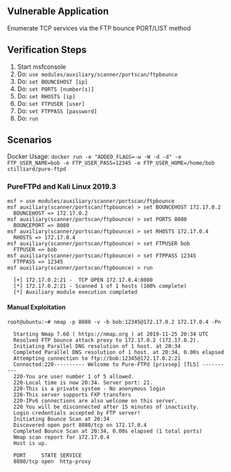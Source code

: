 ## Vulnerable Application

Enumerate TCP services via the FTP bounce PORT/LIST method

## Verification Steps

1. Start msfconsole
2. Do: `use modules/auxiliary/scanner/portscan/ftpbounce`
3. Do: `set BOUNCEHOST [ip]`
4. Do: `set PORTS [number(s)]`
5. Do: `set RHOSTS [ip]`
6. Do: `set FTPUSER [user]`
7. Do: `set FTPPASS [password]`
8. Do: `run`

## Scenarios

Docker Usage:  `docker run -e "ADDED_FLAGS=-w -W -d -d" -e FTP_USER_NAME=bob -e FTP_USER_PASS=12345 -e FTP_USER_HOME=/home/bob stilliard/pure-ftpd`

### PureFTPd and Kali Linux 2019.3

  ```
  msf > use modules/auxiliary/scanner/portscan/ftpbounce
  msf auxiliary(scanner/portscan/ftpbounce) > set BOUNCEHOST 172.17.0.2
    BOUNCEHOST => 172.17.0.2
  msf auxiliary(scanner/portscan/ftpbounce) > set PORTS 8080
    BOUNCEPORT => 8080
  msf auxiliary(scanner/portscan/ftpbounce) > set RHOSTS 172.17.0.4
    RHOSTS => 172.17.0.4
  msf auxiliary(scanner/portscan/ftpbounce) > set FTPUSER bob
    FTPUSER => bob
  msf auxiliary(scanner/portscan/ftpbounce) > set FTPPASS 12345
    FTPPASS => 12345
  msf auxiliary(scanner/portscan/ftpbounce) > run

    [+] 172.17.0.2:21 -  TCP OPEN 172.17.0.4:8080
    [*] 172.17.0.2:21 - Scanned 1 of 1 hosts (100% complete)
    [*] Auxiliary module execution completed
  ```

#### Manual Exploitation

  ```
  root@ubuntu:~# nmap -p 8080 -v -b bob:12345@172.17.0.2 172.17.0.4 -Pn

    Starting Nmap 7.60 ( https://nmap.org ) at 2019-11-25 20:34 UTC
    Resolved FTP bounce attack proxy to 172.17.0.2 (172.17.0.2).
    Initiating Parallel DNS resolution of 1 host. at 20:34
    Completed Parallel DNS resolution of 1 host. at 20:34, 0.00s elapsed
    Attempting connection to ftp://bob:12345@172.17.0.2:21
    Connected:220---------- Welcome to Pure-FTPd [privsep] [TLS] ----------
    220-You are user number 1 of 5 allowed.
    220-Local time is now 20:34. Server port: 21.
    220-This is a private system - No anonymous login
    220-This server supports FXP transfers
    220-IPv6 connections are also welcome on this server.
    220 You will be disconnected after 15 minutes of inactivity.
    Login credentials accepted by FTP server!
    Initiating Bounce Scan at 20:34
    Discovered open port 8080/tcp on 172.17.0.4
    Completed Bounce Scan at 20:34, 0.00s elapsed (1 total ports)
    Nmap scan report for 172.17.0.4
    Host is up.

    PORT     STATE SERVICE
    8080/tcp open  http-proxy
  ```
